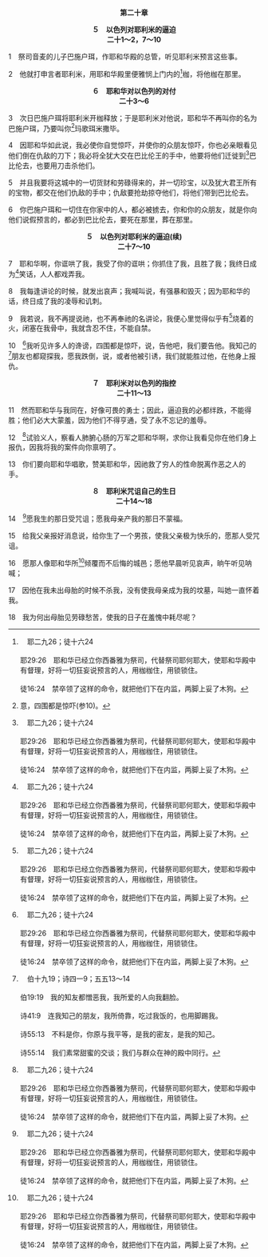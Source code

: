 <p style="text-align:center;font-weight:bold;">第二十章</p>

<p style="text-align:center;font-weight:bold;">５　以色列对耶利米的逼迫<br>二十1～2，7～10</p>

1　祭司音麦的儿子巴施户珥，作耶和华殿的总管，听见耶利米预言这些事。

2　他就打申言者耶利米，用耶和华殿里便雅悯上门内的[^a]枷，将他枷在那里。

[^a]:　耶二九26；徒十六24<br><br>耶29:26　耶和华已经立你西番雅为祭司，代替祭司耶何耶大，使耶和华殿中有督理，好将一切狂妄说预言的人，用枷枷住，用锁锁住。<br><br>徒16:24　禁卒领了这样的命令，就把他们下在内监，两脚上妥了木狗。

<p style="text-align:center;font-weight:bold;">６　耶和华对以色列的对付<br>二十3～6</p>

3　次日巴施户珥将耶利米开枷释放；于是耶利米对他说，耶和华不再叫你的名为巴施户珥，乃要叫你[^1]玛歌珥米撒毕。

[^1]:意，四围都是惊吓(参10)。

4　因耶和华如此说，我必使你自觉惊吓，并使你的众朋友惊吓，你也必亲眼看见他们倒在仇敌的刀下；我必将全犹大交在巴比伦王的手中，他要将他们迁徙到[^a]巴比伦去，也要用刀击杀他们。

[^a]:　王下二十17；二四12～16；二五13<br><br>王下20:17　日子必到，凡你家里所有的，并你列祖积蓄到今日的，都要被带到巴比伦去，不留下一样；这是耶和华说的。<br><br>王下24:12　犹大王约雅斤和他母亲、臣仆、首领、太监一同出城，投降巴比伦王；巴比伦王便拿住他，那时是巴比伦王第八年。<br><br>王下24:13　巴比伦王从那里，将耶和华殿的一切宝物，和王宫里的宝物都拿去了，将以色列王所罗门所造耶和华殿里的一切金器都捣毁了，正如耶和华所说的；<br><br>王下24:14　又将全耶路撒冷的人民和众首领，并所有大能的勇士，共一万人，连一切工匠、铁匠都迁徙了去；除了那地极贫穷的人以外，没有剩下的；<br><br>王下24:15　并将约雅斤和王母、后妃、太监与那地的权贵，都从耶路撒冷迁徙到巴比伦去了；<br><br>王下24:16　又将一切勇士七千人，和工匠、铁匠一千人，都是能上阵的勇士，全迁徙到巴比伦去了。<br><br>王下25:13　耶和华殿的铜柱，并耶和华殿的盆座和铜海，迦勒底人都打碎了，将那些铜运到巴比伦去了。

5　并且我要将这城中的一切货财和劳碌得来的，并一切珍宝，以及犹大君王所有的宝物，都交在他们仇敌的手中；仇敌要抢劫掠夺他们，将他们带到巴比伦去。

6　你巴施户珥和一切住在你家中的人，都必被掳去，你和你的众朋友，就是你向他们说假预言的，都必到巴比伦去，要死在那里，葬在那里。
<p style="text-align:center;font-weight:bold;">５　以色列对耶利米的逼迫(续)<br>二十7～10</p>

7　耶和华啊，你诓哄了我，我受了你的诓哄；你抓住了我，且胜了我；我终日成为[^a]笑话，人人都戏弄我。

[^a]:　哀三14；来十一36<br><br>哀3:14　我成了众民的笑话，成了他们终日嘲笑的歌曲。<br><br>来11:36　又另有人受了戏弄和鞭打，甚至捆锁和监禁的试炼；

8　我每逢讲论的时候，就发出哀声；我喊叫说，有强暴和毁灭；因为耶和华的话，终日成了我的凌辱和讥刺。

9　我若说，我不再提说祂，也不再奉祂的名讲论，我便心里觉得似乎有[^a]烧着的火，闭塞在我骨中，我就含忍不住，不能自禁。

[^a]:　伯三二18～19；诗三九3<br><br>伯32:18　因为我满了话，我里面的灵催逼我。<br><br>伯32:19　看哪，我里面如盛酒的囊，没有出气的缝，又如新皮袋快要胀裂。<br><br>诗39:3　我的心在我里面发热；我默想的时候，火就烧起；我便用舌头说话：

10　[^a]我听见许多人的谗谤，四围都是惊吓，说，告他吧，我们要告他。我知己的[^b]朋友也都窥探我，愿我跌倒，说，或者他被引诱，我们就能胜过他，在他身上报仇。

[^a]:　诗三一13<br><br>诗31:13　我听见了许多人的谗谤；四围都是惊吓。他们一同商议攻击我的时候，就图谋要害我的性命。

[^b]:　伯十九19；诗四一9；五五13～14<br><br>伯19:19　我的知友都憎恶我，我所爱的人向我翻脸。<br><br>诗41:9　连我知己的朋友，我所倚靠，吃过我饭的，也用脚踢我。<br><br>诗55:13　不料是你，你原与我平等，是我的密友，是我的知己。<br><br>诗55:14　我们素常甜蜜的交谈；我们与群众在神的殿中同行。

<p style="text-align:center;font-weight:bold;">７　耶利米对以色列的指控<br>二十11～13</p>

11　然而耶和华与我同在，好像可畏的勇士；因此，逼迫我的必都绊跌，不能得胜；他们必大大蒙羞，因为他们不得亨通，受了永不忘记的羞辱。

12　[^a]试验义人，察看人肺腑心肠的万军之耶和华啊，求你让我看见你在他们身上报仇，因我将我的案件向你禀明了。

[^a]:　耶十一20；十七10<br><br>耶11:20　按公义判断，察验人肺腑心肠的万军之耶和华啊，愿我看见你在他们身上报仇，因我将我的案件向你禀明了。<br><br>耶17:10　我耶和华是鉴察人心，试验人肺腑的，要照各人所行的，和他作事的结果报应他。

13　你们要向耶和华唱歌，赞美耶和华，因祂救了穷人的性命脱离作恶之人的手。
<p style="text-align:center;font-weight:bold;">８　耶利米咒诅自己的生日<br>二十14～18</p>

14　[^a]愿我生的那日受咒诅；愿我母亲产我的那日不蒙福。

[^a]:　伯三3；耶十五10<br><br>伯3:3　愿我生的那日，和说怀了男胎的那夜，都灭没。<br><br>耶15:10　我的母亲哪，我有祸了，因你生了我作与遍地相争相竞的人。我素来没有贷放取利，人也没有贷放与我，人人却都咒骂我。

15　给我父亲报好消息说，给你生了一个男孩，使我父亲极为快乐的，愿那人受咒诅。

16　愿那人像耶和华所[^a]倾覆而不后悔的城邑；愿他早晨听见哀声，晌午听见呐喊；

[^a]:　创十九25<br><br>创19:25　倾覆了那些城和全平原，并城里所有的居民，以及地上生长的一切。

17　因他在我未出母胎的时候不杀我，没有使我母亲成为我的坟墓，叫她一直怀着我。

18　我为何出母胎见劳碌愁苦，使我的日子在羞愧中耗尽呢？
